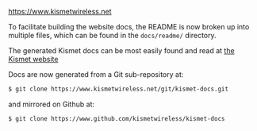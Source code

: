 https://www.kismetwireless.net

To facilitate building the website docs, the README is now broken up into multiple files, which can be found in the `docs/readme/` directory.

The generated Kismet docs can be most easily found and read at [the Kismet website](https://www.kismetwireless.net/docs/readme/quickstart/)




Docs are now generated from a Git sub-repository at:

```bash
$ git clone https://www.kismetwireless.net/git/kismet-docs.git
```

and mirrored on Github at:

```bash
$ git clone https://www.github.com/kismetwireless/kismet-docs
```

